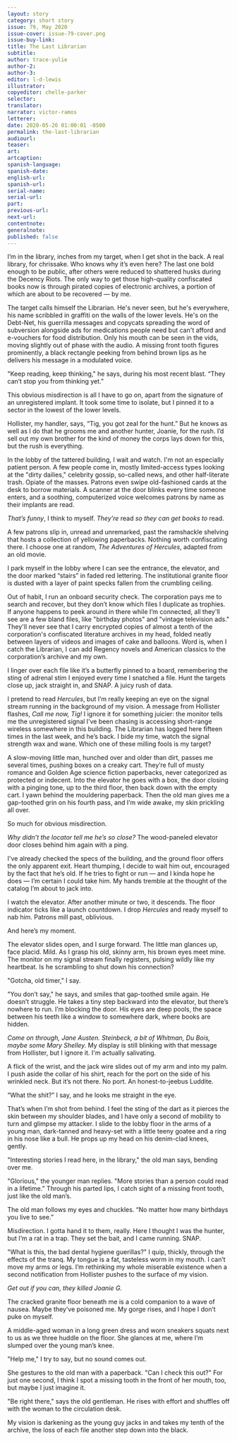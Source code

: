 ```yaml
---
layout: story
category: short story
issue: 79, May 2020
issue-cover: issue-79-cover.png
issue-buy-link:
title: The Last Librarian
subtitle:
author: trace-yulie
author-2:
author-3:
editor: l-d-lewis
illustrator:
copyeditor: chelle-parker
selector:
translator:
narrator: victor-ramos
letterer:
date: 2020-05-26 01:00:01 -0500
permalink: the-last-librarian
audiourl:
teaser:
art:
artcaption:
spanish-language:
spanish-date:
english-url:
spanish-url:
serial-name:
serial-url:
part:
previous-url:
next-url:
contentnote:
generalnote:
published: false
---
```

I’m in the library, inches from my target, when I get shot in the back. A real library, for chrissake. Who knows why it’s even here? The last one bold enough to be public, after others were reduced to shattered husks during the Decency Riots. The only way to get those high-quality confiscated books now is through pirated copies of electronic archives, a portion of which are about to be recovered — by me.

The target calls himself the Librarian. He's never seen, but he's everywhere, his name scribbled in graffiti on the walls of the lower levels. He's on the Debt-Net, his guerrilla messages and copycats spreading the word of subversion alongside ads for medications people need but can't afford and e-vouchers for food distribution. Only his mouth can be seen in the vids, moving slightly out of phase with the audio. A missing front tooth figures prominently, a black rectangle peeking from behind brown lips as he delivers his message in a modulated voice.

"Keep reading, keep thinking," he says, during his most recent blast. “They can’t stop you from thinking yet.”

This obvious misdirection is all I have to go on, apart from the signature of an unregistered implant. It took some time to isolate, but I pinned it to a sector in the lowest of the lower levels.

Hollister, my handler, says, “Tig, you got zeal for the hunt.” But he knows as well as I do that he grooms me and another hunter, Joanie, for the rush. I’d sell out my own brother for the kind of money the corps lays down for this, but the rush is everything.

In the lobby of the tattered building, I wait and watch. I'm not an especially patient person. A few people come in, mostly limited-access types looking at the "dirty dailies," celebrity gossip, so-called news, and other half-literate trash. Opiate of the masses. Patrons even swipe old-fashioned cards at the desk to borrow materials. A scanner at the door blinks every time someone enters, and a soothing, computerized voice welcomes patrons by name as their implants are read.

_That’s funny_, I think to myself. _They’re_ read _so they can get books to_ read.

A few patrons slip in, unread and unremarked, past the ramshackle shelving that hosts a collection of yellowing paperbacks. Nothing worth confiscating there. I choose one at random, _The Adventures of Hercules_, adapted from an old movie.

I park myself in the lobby where I can see the entrance, the elevator, and the door marked “stairs” in faded red lettering. The institutional granite floor is dusted with a layer of paint specks fallen from the crumbling ceiling.

Out of habit, I run an onboard security check. The corporation pays me to search and recover, but they don’t know which files I duplicate as trophies. If anyone happens to peek around in there while I’m connected, all they'll see are a few bland files, like "birthday photos" and "vintage television ads." They'll never see that I carry encrypted copies of almost a tenth of the corporation's confiscated literature archives in my head, folded neatly between layers of videos and images of cake and balloons. Word is, when I catch the Librarian, I can add Regency novels and American classics to the corporation’s archive and my own.

I linger over each file like it’s a butterfly pinned to a board, remembering the sting of adrenal stim I enjoyed every time I snatched a file. Hunt the targets close up, jack straight in, and SNAP. A juicy rush of data.

I pretend to read _Hercules_, but I’m really keeping an eye on the signal stream running in the background of my vision. A message from Hollister flashes, _Call me now, Tig!_ I ignore it for something juicier: the monitor tells me the unregistered signal I’ve been chasing is accessing short-range wireless somewhere in this building. The Librarian has logged here fifteen times in the last week, and he’s back. I bide my time, watch the signal strength wax and wane. Which one of these milling fools is my target?

A slow-moving little man, hunched over and older than dirt, passes me several times, pushing boxes on a creaky cart. They’re full of musty romance and Golden Age science fiction paperbacks, never categorized as protected or indecent. Into the elevator he goes with a box, the door closing with a pinging tone, up to the third floor, then back down with the empty cart. I yawn behind the mouldering paperback. Then the old man gives me a gap-toothed grin on his fourth pass, and I’m wide awake, my skin prickling all over.

So much for obvious misdirection.

_Why didn’t the locator tell me he’s so close?_ The wood-paneled elevator door closes behind him again with a ping.

I've already checked the specs of the building, and the ground floor offers the only apparent exit. Heart thumping, I decide to wait him out, encouraged by the fact that he’s old. If he tries to fight or run — and I kinda hope he does — I’m certain I could take him. My hands tremble at the thought of the catalog I’m about to jack into.

I watch the elevator. After another minute or two, it descends. The floor indicator ticks like a launch countdown. I drop _Hercules_ and ready myself to nab him. Patrons mill past, oblivious.

And here’s my moment.

The elevator slides open, and I surge forward. The little man glances up, face placid. Mild. As I grasp his old, skinny arm, his brown eyes meet mine. The monitor on my signal stream finally registers, pulsing wildly like my heartbeat. Is he scrambling to shut down his connection?

"Gotcha, old timer," I say.

"You don’t say," he says, and smiles that gap-toothed smile again. He doesn’t struggle. He takes a tiny step backward into the elevator, but there’s nowhere to run. I’m blocking the door. His eyes are deep pools, the space between his teeth like a window to somewhere dark, where books are hidden.

_Come on through, Jane Austen. Steinbeck, a bit of Whitman, Du Bois, maybe some Mary Shelley._ My display is still blinking with that message from Hollister, but I ignore it. I'm actually salivating.

A flick of the wrist, and the jack wire slides out of my arm and into my palm. I push aside the collar of his shirt, reach for the port on the side of his wrinkled neck. But it’s not there. No port. An honest-to-jeebus Luddite.

“What the shit?” I say, and he looks me straight in the eye.

That’s when I’m shot from behind. I feel the sting of the dart as it pierces the skin between my shoulder blades, and I have only a second of mobility to turn and glimpse my attacker. I slide to the lobby floor in the arms of a young man, dark-tanned and heavy-set with a little teeny goatee and a ring in his nose like a bull. He props up my head on his denim-clad knees, gently.

"Interesting stories I read here, in the library," the old man says, bending over me.

"Glorious," the younger man replies. "More stories than a person could read in a lifetime.” Through his parted lips, I catch sight of a missing front tooth, just like the old man’s.

The old man follows my eyes and chuckles.  “No matter how many birthdays you live to see.”

Misdirection. I gotta hand it to them, really. Here I thought I was the hunter, but I’m a rat in a trap. They set the bait, and I came running. SNAP.

"What is this, the bad dental hygiene guerillas?" I quip, thickly, through the effects of the tranq. My tongue is a fat, tasteless worm in my mouth. I can’t move my arms or legs. I’m rethinking my whole miserable existence when a second notification from Hollister pushes to the surface of my vision.

 _Get out if you can, they killed Joanie G._

The cracked granite floor beneath me is a cold companion to a wave of nausea. Maybe they’ve poisoned me. My gorge rises, and I hope I don’t puke on myself.

A middle-aged woman in a long green dress and worn sneakers squats next to us as we three huddle on the floor. She glances at me, where I’m slumped over the young man’s knee.

"Help me," I try to say, but no sound comes out.

She gestures to the old man with a paperback. "Can I check this out?" For just one second, I think I spot a missing tooth in the front of her mouth, too, but maybe I just imagine it.

"Be right there," says the old gentleman. He rises with effort and shuffles off with the woman to the circulation desk.

My vision is darkening as the young guy jacks in and takes my tenth of the archive, the loss of each file another step down into the black.
